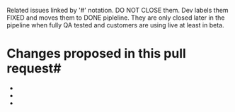 Related issues linked by '#' notation. DO NOT CLOSE them. Dev labels them FIXED and moves them to DONE pipleline. They are only closed later in the pipeline when fully QA tested and customers are using live at least in beta.

# Changes proposed in this pull request#

-  
-  
-  
